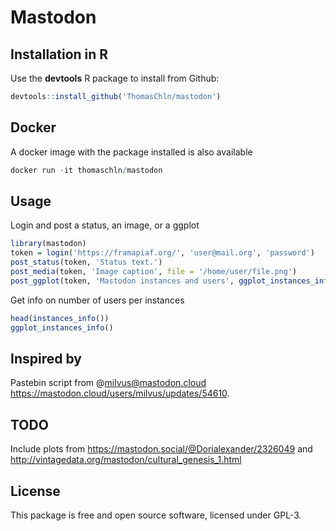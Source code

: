 # Mastodon

## Installation in R

Use the **devtools** R package to install from Github:
```r
devtools::install_github('ThomasChln/mastodon')
```

## Docker

A docker image with the package installed is also available
```r
docker run -it thomaschln/mastodon
```

## Usage

Login and post a status, an image, or a ggplot
```r
library(mastodon)
token = login('https://framapiaf.org/', 'user@mail.org', 'password')
post_status(token, 'Status text.')
post_media(token, 'Image caption', file = '/home/user/file.png')
post_ggplot(token, 'Mastodon instances and users', ggplot_instances_info())
```

Get info on number of users per instances
```r
head(instances_info())
ggplot_instances_info()
```

## Inspired by

Pastebin script from @milvus@mastodon.cloud https://mastodon.cloud/users/milvus/updates/54610.

## TODO

Include plots from https://mastodon.social/@Dorialexander/2326049 and http://vintagedata.org/mastodon/cultural_genesis_1.html

## License

This package is free and open source software, licensed under GPL-3.
